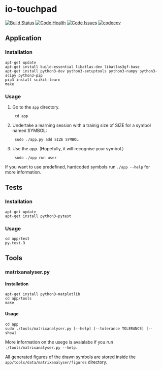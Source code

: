 # io-touchpad

[![Build Status](https://travis-ci.org/0mp/io-touchpad.svg?branch=master)](https://travis-ci.org/0mp/io-touchpad)
[![Code Health](https://landscape.io/github/0mp/io-touchpad/master/landscape.svg?style=flat)](https://landscape.io/github/0mp/io-touchpad/master)
[![Code Issues](https://www.quantifiedcode.com/api/v1/project/538d6bb306774bd7ae52b8c4dbdd0854/badge.svg)](https://www.quantifiedcode.com/app/project/538d6bb306774bd7ae52b8c4dbdd0854)
[![codecov](https://codecov.io/gh/0mp/io-touchpad/branch/master/graph/badge.svg)](https://codecov.io/gh/0mp/io-touchpad)


## Application

### Installation

    apt-get update
    apt-get install build-essential libatlas-dev libatlas3gf-base
    apt-get install python3-dev python3-setuptools python3-numpy python3-scipy python3-pip
    pip3 install scikit-learn
    make

### Usage

1. Go to the `app` directory.

        cd app

2. Undertake a learning session with a trainig size of SIZE for a symbol named SYMBOL:

        sudo ./app.py add SIZE SYMBOL

3. Use the app. (Hopefully, it will recognise your symbol.)

        sudo ./app run user

If you want to use predefined, hardcoded symbols run `./app --help` for more information.



## Tests

### Installation

    apt-get update
    apt-get install python3-pytest

### Usage

    cd app/test
    py.test-3


## Tools

### matrixanalyser.py

#### Installation

    apt-get install python3-matplotlib
    cd app/tools
    make

#### Usage

    cd app
    sudo ./tools/matrixanalyser.py [--help] [--tolerance TOLERANCE] [--show]

More information on the usege is avaialabe if you run `./tools/matrixanalyser.py --help`.


All generated figures of the drawn symbols are stored inside
the `app/tools/data/matrixanalyser/figures` directory.
